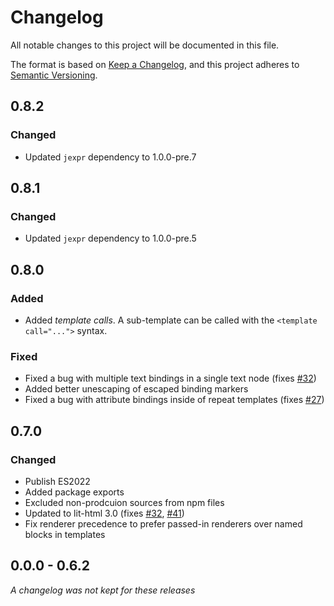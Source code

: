 # Changelog

All notable changes to this project will be documented in this file.

The format is based on [Keep a Changelog](https://keepachangelog.com/en/1.1.0/),
and this project adheres to [Semantic Versioning](https://semver.org/spec/v2.0.0.html).

<!--
## [Unreleased]
### Added
### Changed
### Deprecated
### Removed
### Fixed
-->

## 0.8.2

### Changed

- Updated `jexpr` dependency to 1.0.0-pre.7

## 0.8.1

### Changed

- Updated `jexpr` dependency to 1.0.0-pre.5

## 0.8.0

### Added

- Added _template calls_. A sub-template can be called with the
  `<template call="...">` syntax.

### Fixed

- Fixed a bug with multiple text bindings in a single text node (fixes [#32](https://github.com/justinfagnani/stampino/issues/32))
- Added better unescaping of escaped binding markers
- Fixed a bug with attribute bindings inside of repeat templates (fixes [#27](https://github.com/justinfagnani/stampino/issues/27))

## 0.7.0

### Changed

- Publish ES2022
- Added package exports
- Excluded non-prodcuion sources from npm files
- Updated to lit-html 3.0 (fixes [#32](https://github.com/justinfagnani/stampino/issues/32), [#41](https://github.com/justinfagnani/stampino/issues/41))
- Fix renderer precedence to prefer passed-in renderers over named blocks in templates

## 0.0.0 - 0.6.2

_A changelog was not kept for these releases_
